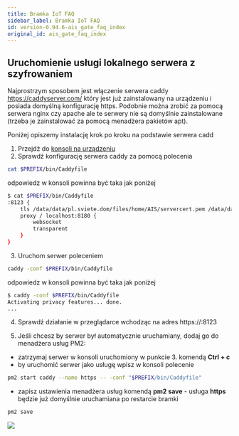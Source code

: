 ```yaml
---
title: Bramka IoT FAQ
sidebar_label: Bramka IoT FAQ
id: version-0.94.6-ais_gate_faq_index
original_id: ais_gate_faq_index
---
```


## Uruchomienie usługi lokalnego serwera z szyfrowaniem

Najprostrzym sposobem jest włączenie serwera caddy https://caddyserver.com/ który jest już zainstalowany na urządzeniu i posiada domyślną konfigurację https.
Podobnie można zrobić za pomocą serwera nginx czy apache ale te serwery nie są domyślnie zainstalowane (trzeba je zainstalować za pomocą menadżera pakietów apt).

Poniżej opiszemy instalację krok po kroku na podstawie serwera cadd

1. Przejdź do [konsoli na urządzeniu](/AIS-docs/docs/en/ais_bramka_remote_ssh.html)
2. Sprawdź konfigurację serwera caddy za pomocą polecenia
```bash
cat $PREFIX/bin/Caddyfile
```
odpowiedz w konsoli powinna być taka jak poniżej
```bash
$ cat $PREFIX/bin/Caddyfile
:8123 {
    tls /data/data/pl.sviete.dom/files/home/AIS/servercert.pem /data/data/pl.sviete.dom/files/home/AIS/privekey.pem
    proxy / localhost:8180 {
        websocket
        transparent
    }
}
```
3. Uruchom serwer poleceniem
```bash
caddy -conf $PREFIX/bin/Caddyfile
```
odpowiedz w konsoli powinna być taka jak poniżej
```bash
$ caddy -conf $PREFIX/bin/Caddyfile
Activating privacy features... done.
...
```

4. Sprawdź działanie w przeglądarce wchodząc na adres https://<ip-bramki-iot>:8123

5. Jeśli chcesz by serwer był automatycznie uruchamiany, dodaj go do menadżera usług PM2:
- zatrzymaj serwer w konsoli uruchomiony w punkcie 3. komendą **Ctrl + c**
- by uruchomić serwer jako usługę wpisz w konsoli polecenie
```bash
pm2 start caddy --name https -- -conf "$PREFIX/bin/Caddyfile"
```
- zapisz ustawienia menadżera usług komendą **pm2 save** - usługa **https** będzie już domyślnie uruchamiana po restarcie bramki
```bash
pm2 save
```

<img src="/AIS-docs/img/en/iot/bramka_caddy.png"> </img>
